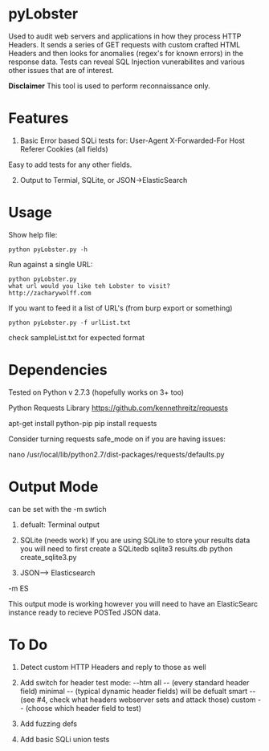 pyLobster
=============
Used to audit web servers and applications in how they process HTTP Headers. It sends a series of GET requests with custom crafted HTML Headers and then looks for anomalies (regex's for known errors) in the response data. Tests can reveal SQL Injection vunerabilites and various other issues that are of interest.   

****Disclaimer****
This tool is used to perform reconnaissance only.   
 
Features
============
1. Basic Error based SQLi tests for:
	User-Agent
	X-Forwarded-For
	Host
	Referer
	Cookies (all fields)

Easy to add tests for any other fields.   

2. Output to Termial, SQLite, or JSON->ElasticSearch

Usage
==========
Show help file:

    python pyLobster.py -h 

Run against a single URL:

    python pyLobster.py
    what url would you like teh Lobster to visit?
    http://zacharywolff.com


If you want to feed it a list of URL's (from burp export or something)

    python pyLobster.py -f urlList.txt

check sampleList.txt for expected format


Dependencies
================
Tested on Python v 2.7.3 (hopefully works on 3+ too) 

Python Requests Library
https://github.com/kennethreitz/requests

  apt-get install python-pip
  pip install requests

Consider turning requests safe_mode on if you are having issues:

  nano /usr/local/lib/python2.7/dist-packages/requests/defaults.py



Output Mode
===============
can be set with the -m swtich

1. defualt: Terminal output

2. SQLite (needs work) 
If you are using SQLite to store your results data you will need to first create a SQLitedb
  sqlite3 results.db
  python create_sqlite3.py

3. JSON--> Elasticsearch 

-m ES 

This output mode is working however you will need to have an ElasticSearc instance ready to recieve POSTed JSON data. 


To Do
==========

1. Detect custom HTTP Headers and reply to those as well

2. Add switch for header test mode: --htm 
all -- (every standard header field) 
minimal -- (typical dynamic header fields) will be defualt 
smart -- (see #4, check what headers webserver sets and attack those)
custom -- (choose which header field to test)

3. Add fuzzing defs 
4. Add basic SQLi union tests










